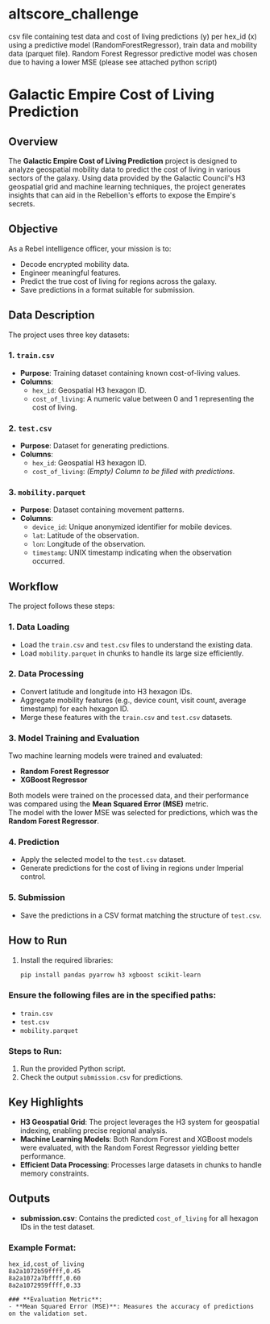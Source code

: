 # altscore_challenge
csv file containing test data and cost of living predictions (y) per hex_id (x) using a predictive model (RandomForestRegressor), train data and mobility data (parquet file). Random Forest Regressor predictive model was chosen due to having a lower MSE (please see attached python script)

# Galactic Empire Cost of Living Prediction

## Overview

The **Galactic Empire Cost of Living Prediction** project is designed to analyze geospatial mobility data to predict the cost of living in various sectors of the galaxy. Using data provided by the Galactic Council's H3 geospatial grid and machine learning techniques, the project generates insights that can aid in the Rebellion's efforts to expose the Empire's secrets.

## Objective

As a Rebel intelligence officer, your mission is to:

- Decode encrypted mobility data.
- Engineer meaningful features.
- Predict the true cost of living for regions across the galaxy.
- Save predictions in a format suitable for submission.

## Data Description

The project uses three key datasets:

### 1. `train.csv`
- **Purpose**: Training dataset containing known cost-of-living values.
- **Columns**:
  - `hex_id`: Geospatial H3 hexagon ID.
  - `cost_of_living`: A numeric value between 0 and 1 representing the cost of living.

### 2. `test.csv`
- **Purpose**: Dataset for generating predictions.
- **Columns**:
  - `hex_id`: Geospatial H3 hexagon ID.
  - `cost_of_living`: _(Empty) Column to be filled with predictions._

### 3. `mobility.parquet`
- **Purpose**: Dataset containing movement patterns.
- **Columns**:
  - `device_id`: Unique anonymized identifier for mobile devices.
  - `lat`: Latitude of the observation.
  - `lon`: Longitude of the observation.
  - `timestamp`: UNIX timestamp indicating when the observation occurred.

## Workflow

The project follows these steps:

### 1. Data Loading
- Load the `train.csv` and `test.csv` files to understand the existing data.
- Load `mobility.parquet` in chunks to handle its large size efficiently.

### 2. Data Processing
- Convert latitude and longitude into H3 hexagon IDs.
- Aggregate mobility features (e.g., device count, visit count, average timestamp) for each hexagon ID.
- Merge these features with the `train.csv` and `test.csv` datasets.

### 3. Model Training and Evaluation
Two machine learning models were trained and evaluated:
- **Random Forest Regressor**
- **XGBoost Regressor**

Both models were trained on the processed data, and their performance was compared using the **Mean Squared Error (MSE)** metric.  
The model with the lower MSE was selected for predictions, which was the **Random Forest Regressor**.

### 4. Prediction
- Apply the selected model to the `test.csv` dataset.
- Generate predictions for the cost of living in regions under Imperial control.

### 5. Submission
- Save the predictions in a CSV format matching the structure of `test.csv`.

## How to Run

1. Install the required libraries:

   ```bash
   pip install pandas pyarrow h3 xgboost scikit-learn  
   
### Ensure the following files are in the specified paths:
- `train.csv`
- `test.csv`
- `mobility.parquet`

### Steps to Run:
1. Run the provided Python script.
2. Check the output `submission.csv` for predictions.

## Key Highlights
- **H3 Geospatial Grid**: The project leverages the H3 system for geospatial indexing, enabling precise regional analysis.
- **Machine Learning Models**: Both Random Forest and XGBoost models were evaluated, with the Random Forest Regressor yielding better performance.
- **Efficient Data Processing**: Processes large datasets in chunks to handle memory constraints.

## Outputs
- **submission.csv**: Contains the predicted `cost_of_living` for all hexagon IDs in the test dataset.

### Example Format:
```csv
hex_id,cost_of_living
8a2a1072b59ffff,0.45
8a2a1072a7bffff,0.60
8a2a1072959ffff,0.33

### **Evaluation Metric**:
- **Mean Squared Error (MSE)**: Measures the accuracy of predictions on the validation set.
